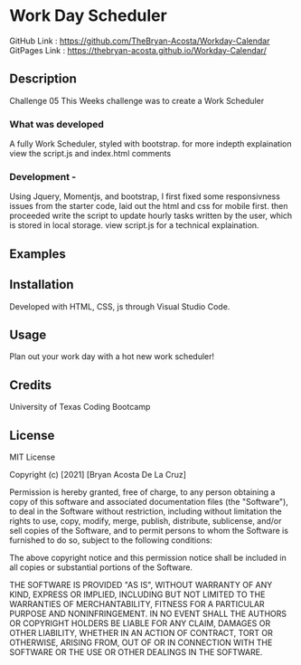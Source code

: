 # Work Day Scheduler

GitHub Link : https://github.com/TheBryan-Acosta/Workday-Calendar
GitPages Link : https://thebryan-acosta.github.io/Workday-Calendar/

## **Description**

Challenge 05 This Weeks challenge was to create a Work Scheduler

### **What was developed**

A fully Work Scheduler, styled with bootstrap.
for more indepth explaination view the script.js and index.html comments

### **Development** -

Using Jquery, Momentjs, and bootstrap, I first fixed some responsivness issues from the starter code, laid out the html and css for mobile first. then proceeded write the script to update hourly tasks written by the user, which is stored in local storage. view script.js for a technical explaination.

## **Examples**

## **Installation**

Developed with HTML, CSS, js through Visual Studio Code.

## **Usage**

Plan out your work day with a hot new work scheduler!

## **Credits**

University of Texas Coding Bootcamp

## **License**

MIT License

Copyright (c) [2021] [Bryan Acosta De La Cruz]

Permission is hereby granted, free of charge, to any person obtaining a copy
of this software and associated documentation files (the "Software"), to deal
in the Software without restriction, including without limitation the rights
to use, copy, modify, merge, publish, distribute, sublicense, and/or sell
copies of the Software, and to permit persons to whom the Software is
furnished to do so, subject to the following conditions:

The above copyright notice and this permission notice shall be included in all
copies or substantial portions of the Software.

THE SOFTWARE IS PROVIDED "AS IS", WITHOUT WARRANTY OF ANY KIND, EXPRESS OR
IMPLIED, INCLUDING BUT NOT LIMITED TO THE WARRANTIES OF MERCHANTABILITY,
FITNESS FOR A PARTICULAR PURPOSE AND NONINFRINGEMENT. IN NO EVENT SHALL THE
AUTHORS OR COPYRIGHT HOLDERS BE LIABLE FOR ANY CLAIM, DAMAGES OR OTHER
LIABILITY, WHETHER IN AN ACTION OF CONTRACT, TORT OR OTHERWISE, ARISING FROM,
OUT OF OR IN CONNECTION WITH THE SOFTWARE OR THE USE OR OTHER DEALINGS IN THE
SOFTWARE.
